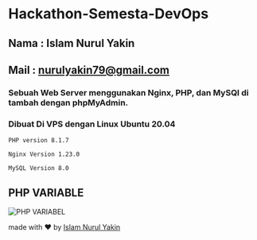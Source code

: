 # Hackathon-Semesta-DevOps
## Nama : Islam Nurul Yakin
## Mail : nurulyakin79@gmail.com
### Sebuah Web Server menggunakan Nginx, PHP, dan MySQl di tambah dengan phpMyAdmin.
### Dibuat Di VPS dengan Linux Ubuntu 20.04
```
PHP version 8.1.7
```
```
Nginx Version 1.23.0
```
```
MySQL Version 8.0
````
## PHP VARIABLE
![PHP VARIABEL](https://user-images.githubusercontent.com/73155834/175764243-6d0f244a-29e1-41a1-94fa-317e89fabac6.png)























made with ❤️ by [Islam Nurul Yakin](islamyakin.github.io)
